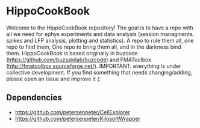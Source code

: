 # HippoCookBook

Welcome to the HippoCookBook repository! The goal is to have a repo with all we need for ephys experiments and data analysis (session managments, spikes and LFP analysis, plotting and statistics). A repo to rule them all, one repo to find them, One repo to bring them all, and in the darkness bind them.
HippoCookBook is based originally in buzcode (https://github.com/buzsakilab/buzcode) and FMAToolbox (http://fmatoolbox.sourceforge.net/).
IMPORTANT: everything is under collective development. If you find something that needs changing/adding, please open an issue and improve it (:

## Dependencies
- https://github.com/petersenpeter/CellExplorer
- https://github.com/petersenpeter/KilosortWrapper
